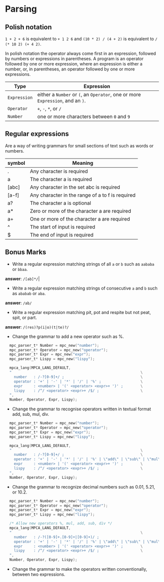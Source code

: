 # Parsing

## Polish notation

`1 + 2 + 6` is equivalent to `+ 1 2 6` and `(10 * 2) / (4 + 2)` is equivalent to `/ (* 10 2) (+ 4 2)`.

In polish notation the operator always come first in an expression, followed by numbers or expressions in parentheses. A program is an operator followed by one or more expression, where an expression is either a number, or, in parentheses, an operator followed by one or more expressions.

| Type | Expression |
| - | - |
| `Expression` | either a `Number` or `(`, an `Operator`, one or more `Expression`, and an `)`. |
| `Operator` | `+`, `-`, `*`, or `/` |
| `Number` | one or more characters between `0` and `9` |

## Regular expressions

Are a way of writing grammars for small sections of text such as words or numbers.

| symbol | Meaning |
| - | - |
| . | Any character is required |
| a | The character a is required |
| [abc] | Any character in the set abc is required |
| [a-f] | Any character in the range of a to f is required |
| a? | The character a is optional |
| a* | Zero or more of the character a are required |
| a+ | One or more of the character a are required |
| ^ | The start of input is required |
| $ | The end of input is required |

## Bonus Marks

- Write a regular expression matching strings of all `a` or `b` such as `aababa` or `bbaa`.

**answer**: `/[ab]*/`|

- Write a regular expression matching strings of consecutive `a` and `b` such as `ababab` or `aba`.

**answer**: `/ab/`

- Write a regular expression matching pit, pot and respite but not peat, spit, or part.

**answer**: `/(res)?p(i|o)(t|te)?/`

- Change the grammar to add a new operator such as %.

```c
  mpc_parser_t* Number = mpc_new("number");
  mpc_parser_t* Operator = mpc_new("operator");
  mpc_parser_t* Expr = mpc_new("expr");
  mpc_parser_t* Lispy = mpc_new("lispy");

  mpca_lang(MPCA_LANG_DEFAULT,
  "                                                           \
    number   : /-?[0-9]+/ ;                                   \
    operator : '+' | '-' | '*' | '/' | '%' ;                  \
    expr     : <number> | '(' <operator> <expr>+ ')' ;        \
    lispy    : /^/ <operator> <expr>+ /$/ ;                   \
  ",
  Number, Operator, Expr, Lispy);
```

-  Change the grammar to recognise operators written in textual format add, sub, mul, div.

```c
  mpc_parser_t* Number = mpc_new("number");
  mpc_parser_t* Operator = mpc_new("operator");
  mpc_parser_t* Expr = mpc_new("expr");
  mpc_parser_t* Lispy = mpc_new("lispy");

  mpca_lang(MPCA_LANG_DEFAULT,
  "                                                           \
    number   : /-?[0-9]+/ ;                                   \
    operator : '+' | '-' | '*' | '/' | '%' | \"add\" | \"sub\" | \"mul\" | \"div\" ;                  \
    expr     : <number> | '(' <operator> <expr>+ ')' ;        \
    lispy    : /^/ <operator> <expr>+ /$/ ;                   \
  ",
  Number, Operator, Expr, Lispy);
```

- Change the grammar to recognize decimal numbers such as 0.01, 5.21, or 10.2.

```c
  mpc_parser_t* Number = mpc_new("number");
  mpc_parser_t* Operator = mpc_new("operator");
  mpc_parser_t* Expr = mpc_new("expr");
  mpc_parser_t* Lispy = mpc_new("lispy");

  /* Allow new operators %, mul, add, sub, div */
  mpca_lang(MPCA_LANG_DEFAULT,
  "                                                           \
    number   : /-?([0-9]+.[0-9]+|[0-9]+)/ ;                                   \
    operator : '+' | '-' | '*' | '/' | '%' | \"add\" | \"sub\" | \"mul\" | \"div\" ;                  \
    expr     : <number> | '(' <operator> <expr>+ ')' ;        \
    lispy    : /^/ <operator> <expr>+ /$/ ;                   \
  ",
  Number, Operator, Expr, Lispy);
```

- Change the grammar to make the operators written conventionally, between two expressions.



